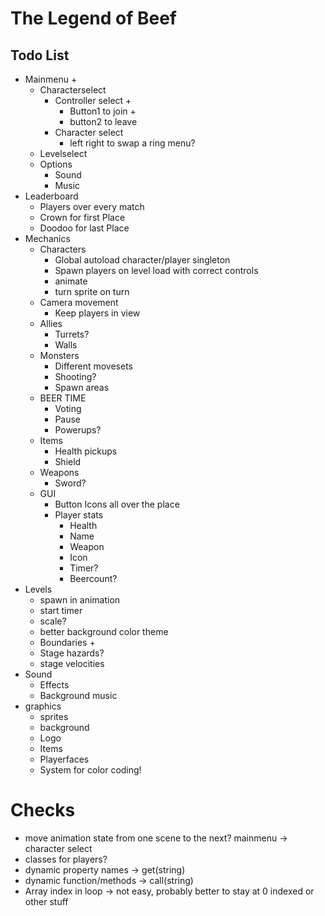 # The Legend of Beef

## Todo List
- Mainmenu + 
  - Characterselect
	- Controller select + 
	  - Button1 to join + 
	  - button2 to leave
	- Character select
	  - left right to swap a ring menu?
  - Levelselect
  - Options
	- Sound
	- Music
- Leaderboard
  - Players over every match
  - Crown for first Place
  - Doodoo for last Place
- Mechanics
  - Characters
	- Global autoload character/player singleton
	- Spawn players on level load with correct controls
	- animate
	- turn sprite on turn
  - Camera movement
	- Keep players in view
  - Allies
	- Turrets?
	- Walls
  - Monsters
	- Different movesets
	- Shooting?
	- Spawn areas
  - BEER TIME
	- Voting
	- Pause
	- Powerups?
  - Items
	- Health pickups
	- Shield
  - Weapons
	- Sword?
  - GUI
	- Button Icons all over the place
	- Player stats
	  - Health
	  - Name
	  - Weapon
	  - Icon
	  - Timer?
	  - Beercount?
- Levels
  - spawn in animation
  - start timer
  - scale?
  - better background color theme
  - Boundaries + 
  - Stage hazards?
  - stage velocities
- Sound
  - Effects
  - Background music
- graphics
  - sprites
  - background
  - Logo
  - Items
  - Playerfaces
  - System for color coding!

# Checks
 - move animation state from one scene to the next? mainmenu -> character select
 - classes for players?
 - dynamic property names -> get(string)
 - dynamic function/methods -> call(string)
 - Array index in loop -> not easy, probably better to stay at 0 indexed or other stuff
